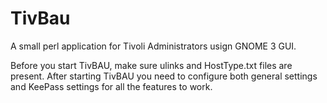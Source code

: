 # TivBau
A small perl application for Tivoli Administrators usign GNOME 3 GUI.

Before you start TivBAU, make sure ulinks and HostType.txt files are present.
After starting TivBAU you need to configure both general settings and KeePass settings for all the features to work.

